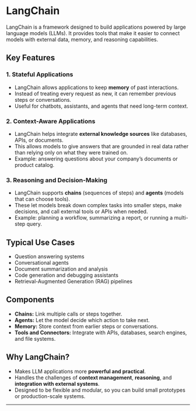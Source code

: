 # LangChain

LangChain is a framework designed to build applications powered by large language models (LLMs). It provides tools that make it easier to connect models with external data, memory, and reasoning capabilities.

## Key Features

### 1. Stateful Applications

* LangChain allows applications to keep **memory** of past interactions.
* Instead of treating every request as new, it can remember previous steps or conversations.
* Useful for chatbots, assistants, and agents that need long-term context.

### 2. Context-Aware Applications

* LangChain helps integrate **external knowledge sources** like databases, APIs, or documents.
* This allows models to give answers that are grounded in real data rather than relying only on what they were trained on.
* Example: answering questions about your company’s documents or product catalog.

### 3. Reasoning and Decision-Making

* LangChain supports **chains** (sequences of steps) and **agents** (models that can choose tools).
* These let models break down complex tasks into smaller steps, make decisions, and call external tools or APIs when needed.
* Example: planning a workflow, summarizing a report, or running a multi-step query.

## Typical Use Cases

* Question answering systems
* Conversational agents
* Document summarization and analysis
* Code generation and debugging assistants
* Retrieval-Augmented Generation (RAG) pipelines

## Components

* **Chains:** Link multiple calls or steps together.
* **Agents:** Let the model decide which action to take next.
* **Memory:** Store context from earlier steps or conversations.
* **Tools and Connectors:** Integrate with APIs, databases, search engines, and file systems.

## Why LangChain?

* Makes LLM applications more **powerful and practical**.
* Handles the challenges of **context management**, **reasoning**, and **integration with external systems**.
* Designed to be flexible and modular, so you can build small prototypes or production-scale systems.

---
